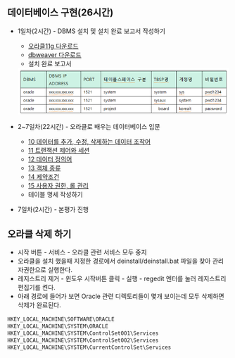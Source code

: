 ## 데이터베이스 구현(26시간)
- 1일차(2시간) - DBMS 설치 및 설치 완료 보고서 작성하기
	- <a href='https://drive.google.com/drive/folders/1RWz7xpguByxxLRg2s5pNDiOPpPs-opEU?usp=share_link'>오라클11g 다운로드</a>
	- <a href='https://drive.google.com/drive/folders/133udgiyYSPo-pSAmLOUYkQG_KUrd_ZX2?usp=share_link'>dbweaver 다운로드</a>
	- 설치 완료 보고서
	  
	 <img src="https://raw.githubusercontent.com/yonggyo1125/JavaSpringA/master/2.%20%EB%8D%B0%EC%9D%B4%ED%84%B0%EB%B2%A0%EC%9D%B4%EC%8A%A4%20%EA%B5%AC%ED%98%84(26%EC%8B%9C%EA%B0%84)/%EA%B0%95%EC%9D%98%EC%9E%90%EB%A3%8C/%EC%84%A4%EC%B9%98%EC%99%84%EB%A3%8C%20%EB%B3%B4%EA%B3%A0%EC%84%9C.png">
	
- 2~7일차(22시간) - 오라클로 배우는 데이터베이스 입문
	- <a href='https://github.com/yonggyo1125/curriculumOracle/tree/master/10%20%EB%8D%B0%EC%9D%B4%ED%84%B0%EB%A5%BC%20%EC%B6%94%EA%B0%80%2C%20%EC%88%98%EC%A0%95%2C%20%EC%82%AD%EC%A0%9C%ED%95%98%EB%8A%94%20%EB%8D%B0%EC%9D%B4%ED%84%B0%20%EC%A1%B0%EC%9E%91%EC%96%B4'>10 데이터를 추가, 수정, 삭제하는 데이터 조작어</a>
	- <a href='https://github.com/yonggyo1125/curriculumOracle/tree/master/11%20%ED%8A%B8%EB%9E%9C%EC%9E%AD%EC%85%98%20%EC%A0%9C%EC%96%B4%EC%99%80%20%EC%84%B8%EC%85%98'>11 트랜잭션 제어와 세션</a>
	- <a href='https://github.com/yonggyo1125/curriculumOracle/tree/master/12%20%EB%8D%B0%EC%9D%B4%ED%84%B0%20%EC%A0%95%EC%9D%98%EC%96%B4'>12 데이터 정의어</a>
	- <a href='https://github.com/yonggyo1125/curriculumOracle/tree/master/13%20%EA%B0%9D%EC%B2%B4%20%EC%A2%85%EB%A5%98'>13 객체 종류</a>
	- <a href='https://github.com/yonggyo1125/curriculumOracle/tree/master/14%20%EC%A0%9C%EC%95%BD%20%EC%A1%B0%EA%B1%B4'>14 제약조건</a>
	- <a href='https://github.com/yonggyo1125/curriculumOracle/tree/master/15%20%EC%82%AC%EC%9A%A9%EC%9E%90%20%EA%B6%8C%ED%95%9C%2C%20%EB%A1%A4%20%EA%B4%80%EB%A6%AC'>15 사용자 권한, 롤 관리</a>
	- 테이블 명세 작성하기
		
- 7일차(2시간) - 본평가 진행


## 오라클 삭제 하기

- 시작 버튼 - 서비스 - 오라클 관련 서비스 모두 중지
- 오라클을 설치 했을때 지정한 경로에서 deinstall/deinstall.bat 파일을 찾아 관리자권한으로 실행한다.
- 레지스트리 제거 - 윈도우 시작버튼 클릭 - 실행 - regedit 엔터를 눌러 레지스트리 편집기를 켠다.
- 아래 경로에 들어가 보면 Oracle 관련 디렉토리들이 몇개 보이는데 모두 삭제하면 삭제가 완료된다.

```
HKEY_LOCAL_MACHINE\SOFTWARE\ORACLE
HKEY_LOCAL_MACHINE\SYSTEM\ORACLE
HKEY_LOCAL_MACHINE\SYSTEM\ControlSet001\Services
HKEY_LOCAL_MACHINE\SYSTEM\ControlSet002\Services
HKEY_LOCAL_MACHINE\SYSTEM\CurrentControlSet\Services
```
